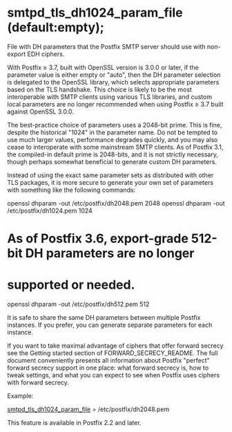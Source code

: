 # smtpd_tls_dh1024_param_file (default:empty); 

 File with DH parameters that the Postfix SMTP server should
use with non-export EDH ciphers. 

 With Postfix &ge; 3.7, built with OpenSSL version is 3.0.0 or later, if the
parameter value is either empty or "auto", then the DH parameter
selection is delegated to the OpenSSL library, which selects appropriate
parameters based on the TLS handshake.  This choice is likely to be the most
interoperable with SMTP clients using various TLS libraries, and custom local
parameters are no longer recommended when using Postfix &ge; 3.7 built against
OpenSSL 3.0.0.  

 The best-practice choice of parameters uses a 2048-bit prime.  This is fine,
despite the historical "1024" in the parameter name.  Do not be tempted to use
much larger values, performance degrades quickly, and you may also cease to
interoperate with some mainstream SMTP clients.  As of Postfix 3.1, the
compiled-in default prime is 2048-bits, and it is not strictly necessary,
though perhaps somewhat beneficial to generate custom DH parameters. 

 Instead of using the exact same parameter sets as distributed
with other TLS packages, it is more secure to generate your own
set of parameters with something like the following commands:  



openssl dhparam -out /etc/postfix/dh2048.pem 2048
openssl dhparam -out /etc/postfix/dh1024.pem 1024
# As of Postfix 3.6, export-grade 512-bit DH parameters are no longer
# supported or needed.
openssl dhparam -out /etc/postfix/dh512.pem 512



 It is safe to share the same DH parameters between multiple
Postfix instances.  If you prefer, you can generate separate
parameters for each instance.  

 If you want to take maximal advantage of ciphers that offer forward secrecy see
the Getting
started section of FORWARD_SECRECY_README.  The
full document conveniently presents all information about Postfix
"perfect" forward secrecy support in one place: what forward secrecy
is, how to tweak settings, and what you can expect to see when
Postfix uses ciphers with forward secrecy.  

 Example: 


<a href="postconf.5.html#smtpd_tls_dh1024_param_file">smtpd_tls_dh1024_param_file</a> = /etc/postfix/dh2048.pem


This feature is available in Postfix 2.2 and later.


